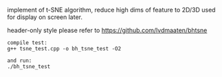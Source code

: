 implement of t-SNE algorithm, reduce high dims of feature to 2D/3D used for display on screen later.

header-only style please refer to https://github.com/lvdmaaten/bhtsne


```
compile test:
g++ tsne_test.cpp -o bh_tsne_test -O2

and run:
./bh_tsne_test

```